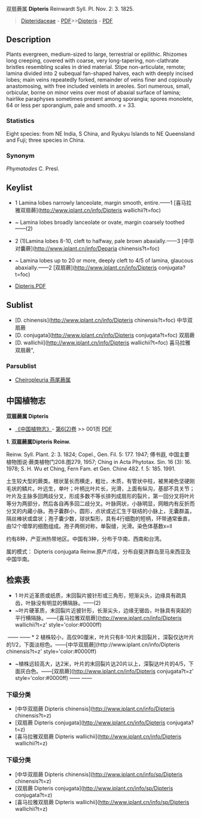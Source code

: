 双扇蕨属 **Dipteris** Reinwardt Syll. Pl. Nov. 2: 3. 1825.

> [Dipteridaceae](http://www.iplant.cn/info/Dipteridaceae?t=foc) - [PDF](http://www.iplant.cn/foc/pdf/Dipteridaceae.pdf)>>[Dipteris](http://www.iplant.cn/info/Dipteris?t=foc) - [PDF](http://www.iplant.cn/foc/pdf/Dipteris.pdf)

## Description

Plants evergreen, medium-sized to large, terrestrial or epilithic. Rhizomes long creeping, covered with coarse, very long-tapering, non-clathrate bristles resembling scales in dried material. Stipe non-articulate, remote; lamina divided into 2 subequal fan-shaped halves, each with deeply incised lobes; main veins repeatedly forked, remainder of veins finer and copiously anastomosing, with free included veinlets in areoles. Sori numerous, small, orbicular, borne on minor veins over most of abaxial surface of lamina; hairlike paraphyses sometimes present among sporangia; spores monolete, 64 or less per sporangium, pale and smooth. *x* = 33.

### Statistics
Eight species: from NE India, S China, and Ryukyu Islands to NE Queensland and Fuji; three species in China.

### Synonym
*Phymatodes* C. Presl.


## Keylist

* 1 Lamina lobes narrowly lanceolate, margin smooth, entire.——1  [喜马拉雅双扇蕨](http://www.iplant.cn/info/Dipteris wallichii?t=foc)
* ~ Lamina lobes broadly lanceolate or ovate, margin coarsely toothed——(2)

* 2 (1)Lamina lobes 8-10, cleft to halfway, pale brown abaxially.——3  [中华对囊蕨](http://www.iplant.cn/info/Deparia chinensis?t=foc)
* ~ Lamina lobes up to 20 or more, deeply cleft to 4/5 of lamina, glaucous abaxially.——2  [双扇蕨](http://www.iplant.cn/info/Dipteris conjugata?t=foc)


* [Dipteris.PDF](http://www.iplant.cn/foc/pdf/Dipteris.pdf)

## Sublist

* [D.  chinensis](http://www.iplant.cn/info/Dipteris chinensis?t=foc)
 中华双扇蕨
* [D.  conjugata](http://www.iplant.cn/info/Dipteris conjugata?t=foc)
 双扇蕨
* [D.  wallichii](http://www.iplant.cn/info/Dipteris wallichii?t=foc) 喜马拉雅双扇蕨",

### Parsublist

* [Cheiropleuria  燕尾蕨属](http://www.iplant.cn/info/Cheiropleuria?t=foc)

## 中国植物志

**双扇蕨属 Dipteris**

* [《中国植物志》](http://www.iplant.cn/frps)- [第6(2)卷](http://www.iplant.cn/frps/vol/6(2)) >> 001页 [PDF](http://www.iplant.cn/frps/pdf/6(2)/001y.pdf)


**1. 双扇蕨属Dipteris Reinw.**

Reinw. Syll. Plant. 2: 3. 1824; Copel., Gen. Fil. 5: 177. 1947; 傅书遐, 中国主要植物图说·蕨类植物门208.图279, 1957; Ching in Acta Phytotax. Sin. 16 (3): 16. 1978; S. H. Wu et Ching, Fern Fam. et Gen. Chine 482. f. 5: 185. 1991.

土生较大型的蕨类。根状茎长而横走，粗壮，木质，有管状中柱，被黑褐色坚硬刚毛状的鳞片。叶远生，单叶；叶柄比叶片长，光滑，上面有纵沟，基部不具关节；叶片及主脉多回两歧分叉，形成多数不等长排列成扇形的裂片，第一回分叉将叶片等分为两部分，然后各自再多回二歧分叉。叶脉网状，小脉明显，网眼内有反折而分叉的内藏小脉。孢子囊群小，圆形，点状或近汇生于联结的小脉上，无囊群盖，隔丝棒状或盘状；孢子囊少数，球状梨形，具有4行细胞的短柄，环带通常垂直，由12个增厚的细胞组成。孢子两侧对称，单裂缝，光滑。染色体基数x=ll

约有8种，产亚洲热带地区。中国有3种，分布于华南、西南和台湾。

属的模式： Dipteris conjugata Reinw.原产爪哇，分布自斐济群岛至马来西亚及中国华南。

## 检索表
* 1 叶片近革质或纸质，末回裂片披针形或三角形，短渐尖头，边缘具有疏具齿，叶脉没有明显的横隔脉。——(2)
* ~叶片硬革质，末回裂片近披针形，长渐尖头，边缘无锯齿，叶脉具有突起的平行横隔脉。——[喜马拉雅双扇蕨](http://www.iplant.cn/info/Dipteris wallichii?t=z'  style='color:#0000ff)
</td></tr><tr><td>&nbsp;——&nbsp;——&nbsp;</td></tr>* 2 植株较小，高仅90厘米，叶片只有8-10片末回裂片，深裂仅达叶片的1/2，下面淡棕色。——[中华双扇蕨](http://www.iplant.cn/info/Dipteris chinensis?t=z'  style='color:#0000ff)

* ~植株远较高大，达2米，叶片的末回裂片达20片以上，深裂达叶片的4/5，下面灰白色。——[双扇蕨](http://www.iplant.cn/info/Dipteris conjugata?t=z'  style='color:#0000ff)</td></tr><tr><td>&nbsp;——&nbsp;——&nbsp;</td></tr>
### 下级分类
* [中华双扇蕨  Dipteris chinensis](http://www.iplant.cn/info/Dipteris chinensis?t=z)
* [双扇蕨  Dipteris conjugata](http://www.iplant.cn/info/Dipteris conjugata?t=z)
* [喜马拉雅双扇蕨  Dipteris wallichii](http://www.iplant.cn/info/Dipteris wallichii?t=z)

### 下级分类
* [中华双扇蕨  Dipteris chinensis](http://www.iplant.cn/info/sp/Dipteris chinensis?t=z)
* [双扇蕨  Dipteris conjugata](http://www.iplant.cn/info/sp/Dipteris conjugata?t=z)
* [喜马拉雅双扇蕨  Dipteris wallichii](http://www.iplant.cn/info/sp/Dipteris wallichii?t=z)
